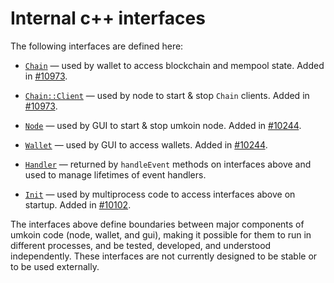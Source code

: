 # Internal c++ interfaces

The following interfaces are defined here:

* [`Chain`](chain.h) — used by wallet to access blockchain and mempool state. Added in [#10973](https://github.com/umkoin/umkoin/pull/10973).

* [`Chain::Client`](chain.h) — used by node to start & stop `Chain` clients. Added in [#10973](https://github.com/umkoin/umkoin/pull/10973).

* [`Node`](node.h) — used by GUI to start & stop umkoin node. Added in [#10244](https://github.com/umkoin/umkoin/pull/10244).

* [`Wallet`](wallet.h) — used by GUI to access wallets. Added in [#10244](https://github.com/umkoin/umkoin/pull/10244).

* [`Handler`](handler.h) — returned by `handleEvent` methods on interfaces above and used to manage lifetimes of event handlers.

* [`Init`](init.h) — used by multiprocess code to access interfaces above on startup. Added in [#10102](https://github.com/umkoin/umkoin/pull/10102).

The interfaces above define boundaries between major components of umkoin code (node, wallet, and gui), making it possible for them to run in different processes, and be tested, developed, and understood independently. These interfaces are not currently designed to be stable or to be used externally.
